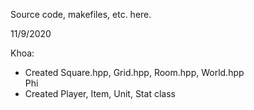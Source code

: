 Source code, makefiles, etc. here.

11/9/2020  

Khoa: 
- Created Square.hpp, Grid.hpp, Room.hpp, World.hpp  
Phi
- Created Player, Item, Unit, Stat class